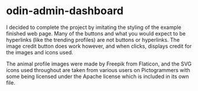 # odin-admin-dashboard

I decided to complete the project by imitating the styling of the example finished web page. Many of the buttons and what you would expect to be hyperlinks (like the trending profiles) are not buttons or hyperlinks. The image credit button does work however, and when clicks, displays credit for the images and icons used.

The animal profile images were made by Freepik from Flaticon, and the SVG icons used throughout are taken from various users on Pictogrammers with some being licensed under the Apache license which is included in its own file.